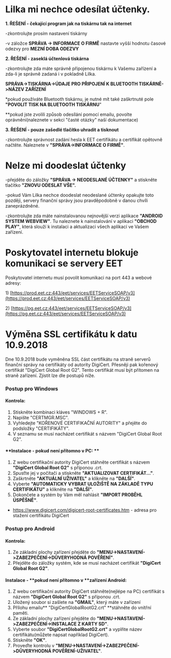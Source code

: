 # Lilka mi nechce odesílat účtenky.

**1. ŘEŠENÍ - čekající program jak na tiskárnu tak na internet**

-zkontrolujte prosím nastavení tiskárny

-v záložce **SPRÁVA -&gt; INFORMACE O FIRMĚ** nastavte vyšší hodnotu časové odezvy pro **MEZNÍ DOBA ODEZVY**

**2. ŘEŠENÍ - zaseklá účtenlová tiskárna**

-zkontrolujte zda máte správně připojenou tiskárnu k Vašemu zařízení a zda-li je správně zadaná i v pokladně Lilka.

**SPRÁVA-&gt;TISKÁRNA-&gt;ÚDAJE PRO PŘIPOJENÍ K BLUETOOTH TISKÁRNĚ-&gt;NÁZEV ZAŘÍZENÍ**

\*pokud používáte Bluetooth tiskárnu, je nutné mít také zaškrtnuté pole **"POVOLIT TISK NA BLUETOOTH TISKÁRNU**"

\*\*pokud jste zvolili způsob odesílání pomocí emailu, povolte oprávnění\(naleznete v sekci "časté otázky" naší dokumentace\)

**3. ŘEŠENÍ - pouze zašedlé tlačítko uhradit a tisknout**

-zkontrolujte správnost zadání hesla k EET certifikátu a certifikát opětovně načtěte. Naleznete v **"SPRÁVA-&gt;INFORMACE O FIRMĚ"**.

# Nelze mi doodeslat účtenky

-přejděte do záložky **"SPRÁVA -&gt; NEODESLANÉ ÚČTENKY"** a stiskněte tlačítko **"ZNOVU ODESLAT VŠE".**

-pokud Vám Lilka nechce doodeslat neodeslané účtenky opakujte toto později, servery finanční správy jsou pravděpodobně v danou chvíli zaneprázdněné.

-zkontrolujte zda máte nainstalovanou nejnovější verzi aplikace **"ANDROID SYSTEM WEBVIEW"**. Tu naleznete k nainstalování v aplikaci **"OBCHOD PLAY"**, která slouží k instalaci a aktualizaci všech aplikací ve Vašem zařízení.

# Poskytovatel internetu blokuje komunikaci se servery EET

Poskytovatel internetu musí povolit komunikaci na port 443 a webové adresy:

1\) [https://prod.eet.cz:443/eet/services/EETServiceSOAP/v3](https://prod.eet.cz:443/eet/services/EETServiceSOAP/v3)

2\) [https://pg.eet.cz:443/eet/services/EETServiceSOAP/v3](https://pg.eet.cz:443/eet/services/EETServiceSOAP/v3)



# Výměna SSL certifikátu k datu 10.9.2018

Dne 10.9.2018 bude vyměněna SSL část certifikátu na straně serverů finanční správy na certifikáty od autority DigiCert. Přesněji pak kořenový certifikát "DigiCert Global Root G2". Tento certifikát musí být přítomen na straně zařízení. Zjistit lze dle postupů níže.

### Postup pro Windows

#### Kontrola:

1. Stiskněte kombinaci kláves "WINDOWS + R".
2. Napište "CERTMGR.MSC".
3. Vyhledejte "KOŘENOVÉ CERTIFIKAČNÍ AUTORITY" a přejěte do podsložky "CERTIFIKÁTY".
4. V seznamu se musí nacházet certifikát s názvem "DigiCert Global Root G2".

#### **Instalace - pokud není přítomno v PC: **

1. Z webu certifikační autority DigiCert stáhněte certifikát s názvem **"DigiCert Global Root G2"** s příponou .crt.
2. Spusťte jej v počítači a stiskněte **"AKTUALIZOVAT CERTIFIKÁT..."**.
3. Zaškrtněte **"AKTUÁLNÍ UŽIVATEL"** a klikněte na **"DALŠÍ"**.
4. Vyberte **"AUTOMATICKY VYBRAT ULOŽIŠTĚ NA ZÁKLADĚ TYPU CERTIFIKÁTU"** a klikněte na **"DALŠÍ"**.
5. Dokončete a systém by Vám měl nahlásit **"IMPORT PROBĚHL ÚSPĚŠNĚ"**.

* https://www.digicert.com/digicert-root-certificates.htm  - adresa pro stažení certifikátu DigiCert

### Postup pro Android

#### **Kontrola:**

1. Ze základní plochy zařízení přejděte do **"MENU-&gt;NASTAVENÍ-&gt;ZABEZPEČENÍ-&gt;DŮVERYHODNÁ POVĚŘENÍ"**.
2. Přejděte do záložky systém, kde se musí nacházet certifikát **"DigiCert Global Root G2"**.

#### Instalace - **pokud není přítomno v **zařízení Android: 

1. Z webu certifikační autority DigiCert stáhněte\(nejlépe na PC\) certifikát s názvem **"DigiCert Global Root G2"** s příponou .crt.
2. Uložený soubor si zašlete na **"GMAIL"**, který máte v zařízení
3. Přílohu emailu** "DigiCertGlobalRootG2.crt" **stáhněte do vnítřní paměti.
4. Ze základní plochy zařízení přejděte do **"MENU-&gt;NASTAVENÍ-&gt;ZABEZPEČENÍ-&gt;INSTALACE Z KARTY SD"**.
5. Vyberte soubor **"DigiCertGlobalRootG2.crt"** a vyplňte název certifikátu\(můžete napsat například DigiCert\).
6. Stiskněte **"OK"**.
7. Proveďte kontrolu v **"MENU-&gt;NASTAVENÍ-&gt;ZABEZPEČENÍ-&gt;DŮVERYHODNÁ POVĚŘENÍ-UŽIVATEL"**.



